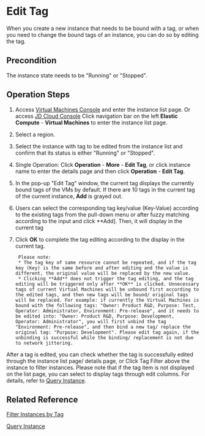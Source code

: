 # Edit Tag
When you create a new instance that needs to be bound with a tag, or when you need to change the bound tags of an instance, you can do so by editing the tag.

## Precondition
The instance state needs to be "Running" or "Stopped".

## Operation Steps

1. Access [Virtual Machines Console](https://cns-console.jdcloud.com/host/compute/list) and enter the instance list page. Or access [JD Cloud Console](https://console.jdcloud.com) Click navigation bar on the left **Elastic Compute** - **Virtual Machines** to enter the instance list page.
2. Select a region.
3. Select the instance with tag to be edited from the instance list and confirm that its status is either "Running" or "Stopped".
4. Single Operation: Click **Operation** - **More** - **Edit Tag**, or click instance name to enter the details page and then click **Operation** - **Edit Tag**.
5. In the pop-up "Edit Tag" window, the current tag displays the currently bound tags of the VMs by default. If there are 10 tags in the current tag of the current instance, **Add** is grayed out.
6. Users can select the corresponding tag key/value (Key-Value) according to the existing tags from the pull-down menu or after fuzzy matching according to the input and click **Add]. Then, it will display in the current tag
7. Click **OK** to complete the tag editing according to the display in the current tag.

		Please note:
		* The tag key of same resource cannot be repeated, and if the tag key (Key) is the same before and after editing and the value is different, the original value will be replaced by the new value.
		* Clicking **Add** does not trigger the tag editing, and the tag editing will be triggered only after **OK** is clicked. Unnecessary tags of current Virtual Machines will be unbound first according to the edited tags, and then new tags will be bound/ original tags will be replaced. For example: if currently the Virtual Machines is bound with the following tags: "Owner: Product R&D, Purpose: Test, Operator: Administrator, Environment: Pre-release", and it needs to be edited into: "Owner: Product R&D, Purpose: Development, Operator: Administrator", you will first unbind the tag "Environment: Pre-release", and then bind a new tag/ replace the original tag: "Purpose: Development". Please edit tag again, if the unbinding is successful while the binding/ replacement is not due to network jittering.

After a tag is edited, you can check whether the tag is successfully edited through the instance list page/ details page, or Click Tag Filter above the instance to filter instances. Please note that if the tag item is not displayed on the list page, you can select to display tags through edit columns. For details, refer to [Query Instance](../Instance/Query-Instance-Info.md).

## Related Reference
[Filter Instances by Tag](Filter-by-Tag.md)

[Query Instance](../Instance/Query-Instance-Info.md)



